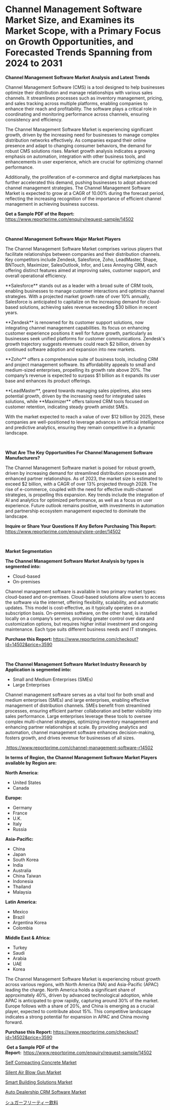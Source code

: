 <p><h1>Channel Management Software Market Size, and Examines its Market Scope, with a Primary Focus on Growth Opportunities, and Forecasted Trends Spanning from 2024 to 2031</h1></p><p><strong>Channel Management Software Market Analysis and Latest Trends</strong></p>
<p><p>Channel Management Software (CMS) is a tool designed to help businesses optimize their distribution and manage relationships with various sales channels. It streamlines processes such as inventory management, pricing, and sales tracking across multiple platforms, enabling companies to enhance their reach and profitability. The software plays a critical role in coordinating and monitoring performance across channels, ensuring consistency and efficiency.</p><p>The Channel Management Software Market is experiencing significant growth, driven by the increasing need for businesses to manage complex distribution networks effectively. As companies expand their online presence and adapt to changing consumer behaviors, the demand for robust CMS solutions rises. Market growth analysis indicates a growing emphasis on automation, integration with other business tools, and enhancements in user experience, which are crucial for optimizing channel performance.</p><p>Additionally, the proliferation of e-commerce and digital marketplaces has further accelerated this demand, pushing businesses to adopt advanced channel management strategies. The Channel Management Software Market is expected to grow at a CAGR of 10.00% during the forecast period, reflecting the increasing recognition of the importance of efficient channel management in achieving business success.</p></p>
<p><strong>Get a Sample PDF of the Report:&nbsp;</strong> <a href="https://www.reportprime.com/enquiry/request-sample/14502">https://www.reportprime.com/enquiry/request-sample/14502</a></p>
<p>&nbsp;</p>
<p><strong>Channel Management Software Major Market Players</strong></p>
<p><p>The Channel Management Software Market comprises various players that facilitate relationships between companies and their distribution channels. Key competitors include Zendesk, Salesforce, Zoho, LeadMaster, Shape, BNTouch, Maximizer, SalesOutlook, Infor, and Less Annoying CRM, each offering distinct features aimed at improving sales, customer support, and overall operational efficiency.</p><p>**Salesforce** stands out as a leader with a broad suite of CRM tools, enabling businesses to manage customer interactions and optimize channel strategies. With a projected market growth rate of over 10% annually, Salesforce is anticipated to capitalize on the increasing demand for cloud-based solutions, achieving sales revenue exceeding $30 billion in recent years.</p><p>**Zendesk** is renowned for its customer support solutions, now integrating channel management capabilities. Its focus on enhancing customer experience positions it well for future growth, particularly as businesses seek unified platforms for customer communications. Zendesk's growth trajectory suggests revenues could reach $2 billion, driven by continued software adoption and expansion into new markets.</p><p>**Zoho** offers a comprehensive suite of business tools, including CRM and project management software. Its affordability appeals to small and medium-sized enterprises, propelling its growth rate above 20%. The company’s revenue is expected to surpass $1 billion as it expands its user base and enhances its product offerings.</p><p>**LeadMaster**, geared towards managing sales pipelines, also sees potential growth, driven by the increasing need for integrated sales solutions, while **Maximizer** offers tailored CRM tools focused on customer retention, indicating steady growth amidst SMEs.</p><p>With the market expected to reach a value of over $12 billion by 2025, these companies are well-positioned to leverage advances in artificial intelligence and predictive analytics, ensuring they remain competitive in a dynamic landscape.</p></p>
<p>&nbsp;</p>
<p><strong>What Are The Key Opportunities For Channel Management Software Manufacturers?</strong></p>
<p><p>The Channel Management Software market is poised for robust growth, driven by increasing demand for streamlined distribution processes and enhanced partner relationships. As of 2023, the market size is estimated to exceed $2 billion, with a CAGR of over 13% projected through 2028. The rise of e-commerce, coupled with the need for effective multi-channel strategies, is propelling this expansion. Key trends include the integration of AI and analytics for optimized performance, as well as a focus on user experience. Future outlook remains positive, with investments in automation and partnership ecosystem management expected to dominate the landscape.</p></p>
<p><strong>Inquire or Share Your Questions If Any Before Purchasing This Report:</strong> <a href="https://www.reportprime.com/enquiry/pre-order/14502">https://www.reportprime.com/enquiry/pre-order/14502</a></p>
<p>&nbsp;</p>
<p><strong>Market Segmentation</strong></p>
<p><strong>The Channel Management Software Market Analysis by types is segmented into:</strong></p>
<p><ul><li>Cloud-based</li><li>On-premises</li></ul></p>
<p><p>Channel management software is available in two primary market types: cloud-based and on-premises. Cloud-based solutions allow users to access the software via the internet, offering flexibility, scalability, and automatic updates. This model is cost-effective, as it typically operates on a subscription basis. On-premises software, on the other hand, is installed locally on a company’s servers, providing greater control over data and customization options, but requires higher initial investment and ongoing maintenance. Each type suits different business needs and IT strategies.</p></p>
<p><strong>Purchase this Report:&nbsp;</strong><a href="https://www.reportprime.com/checkout?id=14502&price=3590">https://www.reportprime.com/checkout?id=14502&price=3590</a></p>
<p>&nbsp;</p>
<p><strong>The Channel Management Software Market Industry Research by Application is segmented into:</strong></p>
<p><ul><li>Small and Medium Enterprises (SMEs)</li><li>Large Enterprises</li></ul></p>
<p><p>Channel management software serves as a vital tool for both small and medium enterprises (SMEs) and large enterprises, enabling effective management of distribution channels. SMEs benefit from streamlined processes, ensuring efficient partner collaboration and better visibility into sales performance. Large enterprises leverage these tools to oversee complex multi-channel strategies, optimizing inventory management and enhancing partner relationships at scale. By providing analytics and automation, channel management software enhances decision-making, fosters growth, and drives revenue for businesses of all sizes.</p></p>
<p><a href="https://www.reportprime.com/channel-management-software-r14502">&nbsp;https://www.reportprime.com/channel-management-software-r14502</a></p>
<p><strong>In terms of Region, the Channel Management Software Market Players available by Region are:</strong></p>
<p>
    <p> <strong> North America: </strong>
        <ul>
            <li>United States</li>
            <li>Canada</li>
        </ul>
        </p> 
    <p> <strong> Europe: </strong>
        <ul>
            <li>Germany</li>
            <li>France</li>
            <li>U.K.</li>
            <li>Italy</li>
            <li>Russia</li>
        </ul>
        </p> 
    <p> <strong> Asia-Pacific: </strong>
        <ul>
            <li>China</li>
            <li>Japan</li>
            <li>South Korea</li>
            <li>India</li>
            <li>Australia</li>
            <li>China Taiwan</li>
            <li>Indonesia</li>
            <li>Thailand</li>
            <li>Malaysia</li>
        </ul>
        </p> 
    <p> <strong> Latin America: </strong>
        <ul>
            <li>Mexico</li>
            <li>Brazil</li>
            <li>Argentina Korea</li>
            <li>Colombia</li>
        </ul>
        </p> 
    <p> <strong> Middle East & Africa: </strong>
        <ul>
            <li>Turkey</li>
            <li>Saudi</li>
            <li>Arabia</li>
            <li>UAE</li>
            <li>Korea</li>
        </ul>
    </p>
    </p>
<p><p>The Channel Management Software Market is experiencing robust growth across various regions, with North America (NA) and Asia-Pacific (APAC) leading the charge. North America holds a significant share of approximately 40%, driven by advanced technological adoption, while APAC is anticipated to grow rapidly, capturing around 30% of the market. Europe follows with a share of 20%, and China is emerging as a crucial player, expected to contribute about 15%. This competitive landscape indicates a strong potential for expansion in APAC and China moving forward.</p></p>
<p><strong>Purchase this Report: </strong><a href="https://www.reportprime.com/checkout?id=14502&price=3590">https://www.reportprime.com/checkout?id=14502&price=3590</a></p>
<p>&nbsp;<strong>Get a Sample PDF of the Report:&nbsp;&nbsp;</strong><a href="https://www.reportprime.com/enquiry/request-sample/14502">https://www.reportprime.com/enquiry/request-sample/14502</a></p>
<p><strong></strong></p>
<p><p><a href="https://medium.com/@dereodrews76856/the-global-self-compacting-concrete-market-is-a-dynamic-and-growing-industry-77f3207a51be">Self Compacting Concrete Market</a></p><p><a href="https://issuu.com/reportprime-2/docs/silent-air-blow-gun-market-size-203_2c4c6be804e311">Silent Air Blow Gun Market</a></p><p><a href="https://www.linkedin.com/pulse/insights-smart-building-solutions-market-players-size-geographical-jgvhf?trackingId=lpMEkFarR62ZXCs9IjHU9w%3D%3D">Smart Building Solutions Market</a></p><p><a href="https://github.com/Annahawkins697/Market-Research-Report-List-1/blob/main/auto-dealership-crm-software-market.md">Auto Dealership CRM Software Market</a></p><p><a href="https://medium.com/@gordonjast2023/%E7%A0%82%E7%B3%96%E4%B8%8D%E4%BD%BF%E7%94%A8%E3%81%AE%E3%83%86%E3%82%A3%E3%83%BC%E9%A3%B2%E6%96%99%E5%B8%82%E5%A0%B4%E3%81%AE%E3%83%8A%E3%83%93%E3%82%B2%E3%83%BC%E3%82%B7%E3%83%A7%E3%83%B3-2024%E5%B9%B4%E3%81%8B%E3%82%892031%E5%B9%B4%E3%81%BE%E3%81%A7%E3%81%AE%E5%B0%82%E9%96%80%E7%9A%84%E5%88%86%E6%9E%90%E3%81%A8%E5%B8%82%E5%A0%B4%E4%BA%88%E6%B8%AC-ea8cb882866f">シュガーフリーティー飲料</a></p></p>